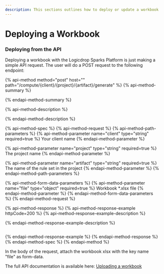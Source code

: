 ```yaml
---
description: This sections outlines how to deploy or update a workbook once created.
---
```


# Deploying a Workbook

### Deploying from the API

Deploying a workbook with the Logicdrop Sparks Platform is just making a simple API request. The user will do a POST request to the following endpoint:

{% api-method method="post" host="" path="/compute/{client}/{project}/{artifact}/generate" %}
{% api-method-summary %}

{% endapi-method-summary %}

{% api-method-description %}

{% endapi-method-description %}

{% api-method-spec %}
{% api-method-request %}
{% api-method-path-parameters %}
{% api-method-parameter name="client" type="string" required=true %}
Your client name
{% endapi-method-parameter %}

{% api-method-parameter name="project" type="string" required=true %}
The project name
{% endapi-method-parameter %}

{% api-method-parameter name="artifact" type="string" required=true %}
The name of the rule set in the project
{% endapi-method-parameter %}
{% endapi-method-path-parameters %}

{% api-method-form-data-parameters %}
{% api-method-parameter name="file" type="object" required=true %}
Workbook \*.xlsx file
{% endapi-method-parameter %}
{% endapi-method-form-data-parameters %}
{% endapi-method-request %}

{% api-method-response %}
{% api-method-response-example httpCode=200 %}
{% api-method-response-example-description %}

{% endapi-method-response-example-description %}

```

```
{% endapi-method-response-example %}
{% endapi-method-response %}
{% endapi-method-spec %}
{% endapi-method %}

In the body of the request, attach the workbook xlsx with the key name "file" as form-data.

The full API documentation is available here: [Uploading a workbook](https://docs.logicdrop.io/#operation/uploadWorkbook)

